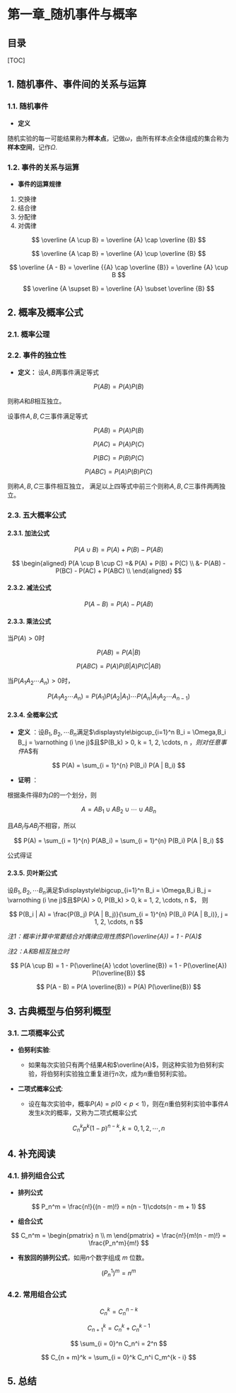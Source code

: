 第一章_随机事件与概率
====

目录
---

[TOC]

## 1. 随机事件、事件间的关系与运算

### 1.1. 随机事件

- **定义**

随机实验的每一可能结果称为**样本点**，记做$\omega$，由所有样本点全体组成的集合称为**样本空间**，记作$\Omega$.

### 1.2. 事件的关系与运算

- **事件的运算规律**

1. 交换律
2. 结合律
3. 分配律
4. 对偶律

$$
\overline {A \cup B} = \overline {A} \cap \overline {B}
$$

$$
\overline {A \cap B} = \overline {A} \cup \overline {B}
$$

$$
\overline {A - B} = \overline {{A} \cap \overline {B}} = \overline {A} \cup B
$$

$$
\overline {A \supset B} = \overline {A} \subset \overline {B}
$$

## 2. 概率及概率公式

### 2.1. 概率公理

### 2.2. 事件的独立性

- **定义：** 设$A, B$两事件满足等式

$$
P(AB) = P(A)P(B)
$$

则称$A$和$B$相互独立。

设事件$A, B, C$三事件满足等式

$$
P(AB) = P(A)P(B)
$$

$$
P(AC) = P(A)P(C)
$$

$$
P(BC) = P(B)P(C)
$$

$$
P(ABC) = P(A)P(B)P(C)
$$

则称$A, B, C$三事件相互独立， 满足以上四等式中前三个则称$A, B, C$三事件两两独立。

### 2.3. 五大概率公式

#### 2.3.1. 加法公式

$$
P(A \cup B) = P(A) + P(B) - P(AB)
$$

$$
\begin{aligned}
P(A \cup B \cup C) =& P(A) + P(B) + P(C)  \\
&- P(AB) - P(BC) - P(AC) + P(ABC) \\
\end{aligned}
$$

#### 2.3.2. 减法公式

$$
P(A - B) = P(A) - P(AB)
$$

#### 2.3.3. 乘法公式

当$P(A) > 0$时

$$
P(AB) = P(A|B)
$$

$$
P(ABC) = P(A) P(B|A) P(C|AB)
$$

当$P(A_1 A_2 \cdots A_{n})>0$时，

$$
P(A_1 A_2 \cdots A_{n}) = P(A_1) P(A_2 | A_1) \cdots P(A_{n} | A_1 A_2 \cdots A_{n - 1})
$$

#### 2.3.4. 全概率公式

- **定义** ：设$B_1, B_2, \cdots B_{n}$满足$\displaystyle\bigcup_{i=1}^n B_i = \Omega,B_i B_j = \varnothing (i \ne j)$且$P(B_k) > 0, k = 1, 2, \cdots, n $， 则对任意事件$A$有

$$
P(A) = \sum_{i = 1}^{n} P(B_i) P(A | B_i)
$$

- **证明** ：

根据条件得$B$为$\Omega$的一个划分，则

$$
A = A B_1 \cup A B_2 \cup \cdots \cup A B_n
$$

且$AB_i$与$AB_j$不相容，所以

$$
P(A) = \sum_{i = 1}^{n} P(AB_i) = \sum_{i = 1}^{n} P(B_i) P(A | B_i)
$$

公式得证

#### 2.3.5. 贝叶斯公式

设$B_1, B_2, \cdots B_{n}$满足$\displaystyle\bigcup_{i=1}^n B_i = \Omega,B_i B_j = \varnothing (i \ne j)$且$P(A) > 0, P(B_k) > 0, k = 1, 2, \cdots, n $， 则

$$
P(B_i | A) = \frac{P(B_j) P(A | B_j)}{\sum_{i = 1}^{n} P(B_i) P(A | B_i)}, j = 1, 2, \cdots, n
$$

_注1：概率计算中常要结合对偶律应用性质$P(\overline{A}) = 1 - P(A)$_

_注2：$A$和$B$相互独立时_

$$
P(A \cup B) = 1 - P(\overline{A} \cdot \overline{B}) = 1 - P(\overline{A}) P(\overline{B})
$$

$$
P(A - B) = P(A \overline{B}) = P(A) P(\overline{B})
$$

## 3. 古典概型与伯努利概型

### 3.1. 二项概率公式

- **伯努利实验**:
    - 如果每次实验只有两个结果$A$和$\overline{A}$，则这种实验为伯努利实验，将伯努利实验独立重复进行$n$次，成为$n$重伯努利实验。

- **二项式概率公式**:
    - 设在每次实验中，概率$P(A) = p(0<p<1)$，则在$n$重伯努利实验中事件$A$发生$k$次的概率，又称为二项式概率公式

$$
C_n^k p^k (1-p)^{n-k},k = 0, 1, 2, \cdots,n
$$

## 4. 补充阅读

### 4.1. 排列组合公式

- **排列公式**

$$
P_n^m = \frac{n!}{(n - m)!} = n(n - 1)\cdots(n - m + 1)
$$

- **组合公式**

$$
C_n^m = \begin{pmatrix} n \\ m \end{pmatrix} = \frac{n!}{m!(n - m)!} = \frac{P_n^m}{m!}
$$

- **有放回的排列公式**，如用$n$个数字组成 $m$ 位数。

$$
(P_n^1)^m = n ^ m
$$

### 4.2. 常用组合公式

$$
C_n^k = C_n^{n - k}
$$

$$
C_{n + 1}^{k} = C_n^k + C_n^{k - 1}
$$

$$
\sum_{i = 0}^n C_n^i = 2^n
$$

$$
C_{n + m}^k = \sum_{i = 0}^k C_n^i C_m^{k - i}
$$

## 5. 总结
